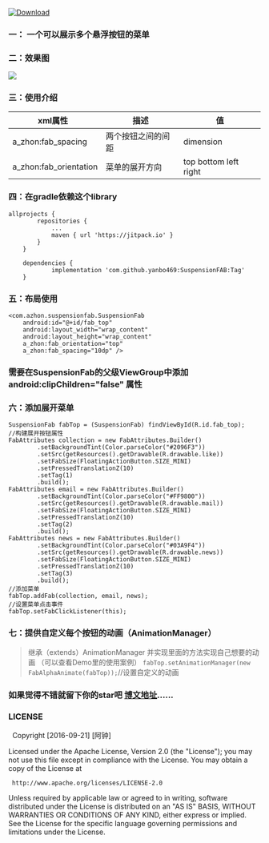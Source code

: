 [ ![Download](https://api.bintray.com/packages/azhon/azhon/suspension-fab/images/download.svg?version=1.1.0) ](https://bintray.com/azhon/azhon/suspension-fab/1.1.0/link)
### 一： 一个可以展示多个悬浮按钮的菜单

### 二：效果图

<img src="https://github.com/azhong1011/SuspensionFAB/blob/master/screenshot/suspension.gif"/>

### 三：使用介绍
xml属性   | 描述 | 值
-------- | --- | ---
a_zhon:fab_spacing | 两个按钮之间的间距 | dimension
a_zhon:fab_orientation| 菜单的展开方向 | top bottom left right

### 四：在gradle依赖这个library
```
allprojects {
		repositories {
			...
			maven { url 'https://jitpack.io' }
		}
	}

	dependencies {
	        implementation 'com.github.yanbo469:SuspensionFAB:Tag'
	}
```
### 五：布局使用
```
<com.azhon.suspensionfab.SuspensionFab
    android:id="@+id/fab_top"
    android:layout_width="wrap_content"
    android:layout_height="wrap_content"
    a_zhon:fab_orientation="top"
    a_zhon:fab_spacing="10dp" />
```
### 需要在SuspensionFab的父级ViewGroup中添加android:clipChildren="false" 属性

### 六：添加展开菜单
```
SuspensionFab fabTop = (SuspensionFab) findViewById(R.id.fab_top);
//构建展开按钮属性
FabAttributes collection = new FabAttributes.Builder()
        .setBackgroundTint(Color.parseColor("#2096F3"))
        .setSrc(getResources().getDrawable(R.drawable.like))
        .setFabSize(FloatingActionButton.SIZE_MINI)
        .setPressedTranslationZ(10)
        .setTag(1)
        .build();
FabAttributes email = new FabAttributes.Builder()
        .setBackgroundTint(Color.parseColor("#FF9800"))
        .setSrc(getResources().getDrawable(R.drawable.mail))
        .setFabSize(FloatingActionButton.SIZE_MINI)
        .setPressedTranslationZ(10)
        .setTag(2)
        .build();
FabAttributes news = new FabAttributes.Builder()
        .setBackgroundTint(Color.parseColor("#03A9F4"))
        .setSrc(getResources().getDrawable(R.drawable.news))
        .setFabSize(FloatingActionButton.SIZE_MINI)
        .setPressedTranslationZ(10)
        .setTag(3)
        .build();
//添加菜单
fabTop.addFab(collection, email, news);
//设置菜单点击事件
fabTop.setFabClickListener(this);
```
### 七：提供自定义每个按钮的动画（AnimationManager）
> 继承（extends）AnimationManager 并实现里面的方法实现自己想要的动画 （可以查看Demo里的使用案例）
`fabTop.setAnimationManager(new FabAlphaAnimate(fabTop));`//设置自定义的动画
### 如果觉得不错就留下你的star吧 [博文地址](http://blog.csdn.net/a_zhon/article/details/74086025)......
### LICENSE
   Copyright [2016-09-21] [阿钟]

   Licensed under the Apache License, Version 2.0 (the "License");
   you may not use this file except in compliance with the License.
   You may obtain a copy of the License at

     http://www.apache.org/licenses/LICENSE-2.0

   Unless required by applicable law or agreed to in writing, software
   distributed under the License is distributed on an "AS IS" BASIS,
   WITHOUT WARRANTIES OR CONDITIONS OF ANY KIND, either express or implied.
   See the License for the specific language governing permissions and
   limitations under the License.
